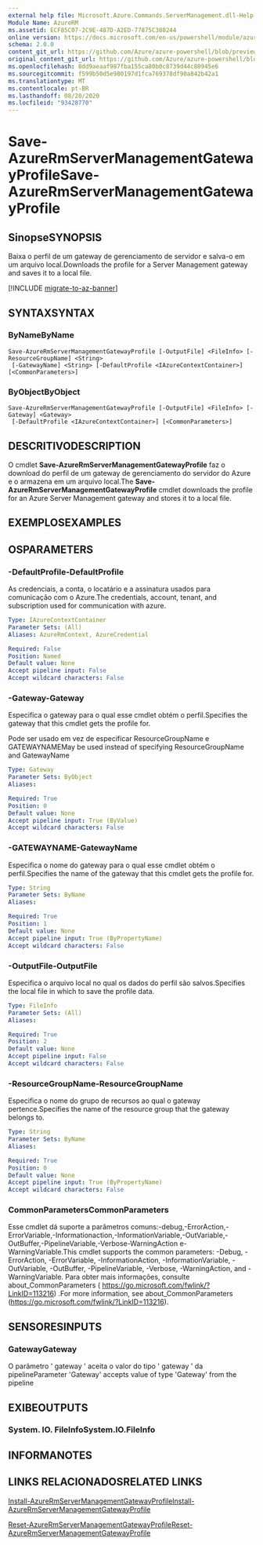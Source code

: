 ```yaml
---
external help file: Microsoft.Azure.Commands.ServerManagement.dll-Help.xml
Module Name: AzureRM
ms.assetid: ECF85C07-2C9E-487D-A2ED-77875C380244
online version: https://docs.microsoft.com/en-us/powershell/module/azurerm.servermanagement/save-azurermservermanagementgatewayprofile
schema: 2.0.0
content_git_url: https://github.com/Azure/azure-powershell/blob/preview/src/ResourceManager/ServerManagement/Commands.ServerManagement/help/Save-AzureRmServerManagementGatewayProfile.md
original_content_git_url: https://github.com/Azure/azure-powershell/blob/preview/src/ResourceManager/ServerManagement/Commands.ServerManagement/help/Save-AzureRmServerManagementGatewayProfile.md
ms.openlocfilehash: 8dd9aeaaf987fba155ca80b0c8739d44c80945e6
ms.sourcegitcommit: f599b50d5e980197d1fca769378df90a842b42a1
ms.translationtype: MT
ms.contentlocale: pt-BR
ms.lasthandoff: 08/20/2020
ms.locfileid: "93428770"
---
```

# <span data-ttu-id="c7128-101">Save-AzureRmServerManagementGatewayProfile</span><span class="sxs-lookup"><span data-stu-id="c7128-101">Save-AzureRmServerManagementGatewayProfile</span></span>

## <span data-ttu-id="c7128-102">Sinopse</span><span class="sxs-lookup"><span data-stu-id="c7128-102">SYNOPSIS</span></span>
<span data-ttu-id="c7128-103">Baixa o perfil de um gateway de gerenciamento de servidor e salva-o em um arquivo local.</span><span class="sxs-lookup"><span data-stu-id="c7128-103">Downloads the profile for a Server Management gateway and saves it to a local file.</span></span>

[!INCLUDE [migrate-to-az-banner](../../includes/migrate-to-az-banner.md)]

## <span data-ttu-id="c7128-104">SYNTAX</span><span class="sxs-lookup"><span data-stu-id="c7128-104">SYNTAX</span></span>

### <span data-ttu-id="c7128-105">ByName</span><span class="sxs-lookup"><span data-stu-id="c7128-105">ByName</span></span>
```
Save-AzureRmServerManagementGatewayProfile [-OutputFile] <FileInfo> [-ResourceGroupName] <String>
 [-GatewayName] <String> [-DefaultProfile <IAzureContextContainer>] [<CommonParameters>]
```

### <span data-ttu-id="c7128-106">ByObject</span><span class="sxs-lookup"><span data-stu-id="c7128-106">ByObject</span></span>
```
Save-AzureRmServerManagementGatewayProfile [-OutputFile] <FileInfo> [-Gateway] <Gateway>
 [-DefaultProfile <IAzureContextContainer>] [<CommonParameters>]
```

## <span data-ttu-id="c7128-107">DESCRITIVO</span><span class="sxs-lookup"><span data-stu-id="c7128-107">DESCRIPTION</span></span>
<span data-ttu-id="c7128-108">O cmdlet **Save-AzureRmServerManagementGatewayProfile** faz o download do perfil de um gateway de gerenciamento do servidor do Azure e o armazena em um arquivo local.</span><span class="sxs-lookup"><span data-stu-id="c7128-108">The **Save-AzureRmServerManagementGatewayProfile** cmdlet downloads the profile for an Azure Server Management gateway and stores it to a local file.</span></span>

## <span data-ttu-id="c7128-109">EXEMPLOS</span><span class="sxs-lookup"><span data-stu-id="c7128-109">EXAMPLES</span></span>

## <span data-ttu-id="c7128-110">OS</span><span class="sxs-lookup"><span data-stu-id="c7128-110">PARAMETERS</span></span>

### <span data-ttu-id="c7128-111">-DefaultProfile</span><span class="sxs-lookup"><span data-stu-id="c7128-111">-DefaultProfile</span></span>
<span data-ttu-id="c7128-112">As credenciais, a conta, o locatário e a assinatura usados para comunicação com o Azure.</span><span class="sxs-lookup"><span data-stu-id="c7128-112">The credentials, account, tenant, and subscription used for communication with azure.</span></span>

```yaml
Type: IAzureContextContainer
Parameter Sets: (All)
Aliases: AzureRmContext, AzureCredential

Required: False
Position: Named
Default value: None
Accept pipeline input: False
Accept wildcard characters: False
```

### <span data-ttu-id="c7128-113">-Gateway</span><span class="sxs-lookup"><span data-stu-id="c7128-113">-Gateway</span></span>
<span data-ttu-id="c7128-114">Especifica o gateway para o qual esse cmdlet obtém o perfil.</span><span class="sxs-lookup"><span data-stu-id="c7128-114">Specifies the gateway that this cmdlet gets the profile for.</span></span>

<span data-ttu-id="c7128-115">Pode ser usado em vez de especificar ResourceGroupName e GATEWAYNAME</span><span class="sxs-lookup"><span data-stu-id="c7128-115">May be used instead of specifying ResourceGroupName and GatewayName</span></span>

```yaml
Type: Gateway
Parameter Sets: ByObject
Aliases: 

Required: True
Position: 0
Default value: None
Accept pipeline input: True (ByValue)
Accept wildcard characters: False
```

### <span data-ttu-id="c7128-116">-GATEWAYNAME</span><span class="sxs-lookup"><span data-stu-id="c7128-116">-GatewayName</span></span>
<span data-ttu-id="c7128-117">Especifica o nome do gateway para o qual esse cmdlet obtém o perfil.</span><span class="sxs-lookup"><span data-stu-id="c7128-117">Specifies the name of the gateway that this cmdlet gets the profile for.</span></span>

```yaml
Type: String
Parameter Sets: ByName
Aliases: 

Required: True
Position: 1
Default value: None
Accept pipeline input: True (ByPropertyName)
Accept wildcard characters: False
```

### <span data-ttu-id="c7128-118">-OutputFile</span><span class="sxs-lookup"><span data-stu-id="c7128-118">-OutputFile</span></span>
<span data-ttu-id="c7128-119">Especifica o arquivo local no qual os dados do perfil são salvos.</span><span class="sxs-lookup"><span data-stu-id="c7128-119">Specifies the local file in which to save the profile data.</span></span>

```yaml
Type: FileInfo
Parameter Sets: (All)
Aliases: 

Required: True
Position: 2
Default value: None
Accept pipeline input: False
Accept wildcard characters: False
```

### <span data-ttu-id="c7128-120">-ResourceGroupName</span><span class="sxs-lookup"><span data-stu-id="c7128-120">-ResourceGroupName</span></span>
<span data-ttu-id="c7128-121">Especifica o nome do grupo de recursos ao qual o gateway pertence.</span><span class="sxs-lookup"><span data-stu-id="c7128-121">Specifies the name of the resource group that the gateway belongs to.</span></span>

```yaml
Type: String
Parameter Sets: ByName
Aliases: 

Required: True
Position: 0
Default value: None
Accept pipeline input: True (ByPropertyName)
Accept wildcard characters: False
```

### <span data-ttu-id="c7128-122">CommonParameters</span><span class="sxs-lookup"><span data-stu-id="c7128-122">CommonParameters</span></span>
<span data-ttu-id="c7128-123">Esse cmdlet dá suporte a parâmetros comuns:-debug,-ErrorAction,-ErrorVariable,-Informationaction,-InformationVariable,-OutVariable,-OutBuffer,-PipelineVariable,-Verbose-WarningAction e-WarningVariable.</span><span class="sxs-lookup"><span data-stu-id="c7128-123">This cmdlet supports the common parameters: -Debug, -ErrorAction, -ErrorVariable, -InformationAction, -InformationVariable, -OutVariable, -OutBuffer, -PipelineVariable, -Verbose, -WarningAction, and -WarningVariable.</span></span> <span data-ttu-id="c7128-124">Para obter mais informações, consulte about_CommonParameters ( https://go.microsoft.com/fwlink/?LinkID=113216) .</span><span class="sxs-lookup"><span data-stu-id="c7128-124">For more information, see about_CommonParameters (https://go.microsoft.com/fwlink/?LinkID=113216).</span></span>

## <span data-ttu-id="c7128-125">SENSORES</span><span class="sxs-lookup"><span data-stu-id="c7128-125">INPUTS</span></span>

### <span data-ttu-id="c7128-126">Gateway</span><span class="sxs-lookup"><span data-stu-id="c7128-126">Gateway</span></span>
<span data-ttu-id="c7128-127">O parâmetro ' gateway ' aceita o valor do tipo ' gateway ' da pipeline</span><span class="sxs-lookup"><span data-stu-id="c7128-127">Parameter 'Gateway' accepts value of type 'Gateway' from the pipeline</span></span>

## <span data-ttu-id="c7128-128">EXIBE</span><span class="sxs-lookup"><span data-stu-id="c7128-128">OUTPUTS</span></span>

### <span data-ttu-id="c7128-129">System. IO. FileInfo</span><span class="sxs-lookup"><span data-stu-id="c7128-129">System.IO.FileInfo</span></span>

## <span data-ttu-id="c7128-130">INFORMA</span><span class="sxs-lookup"><span data-stu-id="c7128-130">NOTES</span></span>

## <span data-ttu-id="c7128-131">LINKS RELACIONADOS</span><span class="sxs-lookup"><span data-stu-id="c7128-131">RELATED LINKS</span></span>

[<span data-ttu-id="c7128-132">Install-AzureRmServerManagementGatewayProfile</span><span class="sxs-lookup"><span data-stu-id="c7128-132">Install-AzureRmServerManagementGatewayProfile</span></span>](./Install-AzureRmServerManagementGatewayProfile.md)

[<span data-ttu-id="c7128-133">Reset-AzureRmServerManagementGatewayProfile</span><span class="sxs-lookup"><span data-stu-id="c7128-133">Reset-AzureRmServerManagementGatewayProfile</span></span>](./Reset-AzureRmServerManagementGatewayProfile.md)


